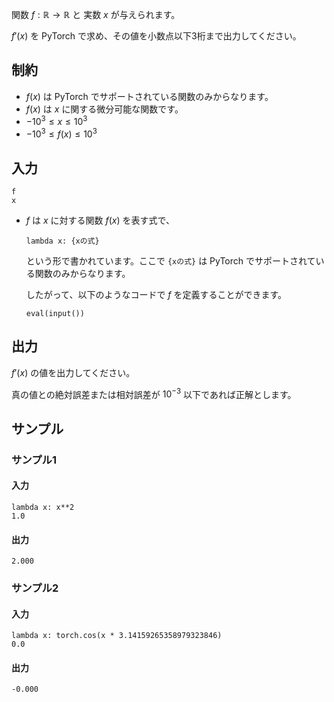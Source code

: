 関数 $f: \mathbb{R} \to \mathbb{R}$ と 実数 $x$ が与えられます。

$f'(x)$ を PyTorch で求め、その値を小数点以下3桁まで出力してください。

## 制約

- $f(x)$ は PyTorch でサポートされている関数のみからなります。
- $f(x)$ は $x$ に関する微分可能な関数です。
- $-10^3 \leq x \leq 10^3$
- $-10^3 \leq f(x) \leq 10^3$

## 入力

```plaintext
f
x
```

- $f$ は $x$ に対する関数 $f(x)$ を表す式で、
  ```python3
  lambda x: {xの式}
  ```

  という形で書かれています。ここで `{xの式}` は PyTorch でサポートされている関数のみからなります。

  したがって、以下のようなコードで $f$ を定義することができます。

  ```python3
  eval(input())
  ```

## 出力

$f'(x)$ の値を出力してください。

真の値との絶対誤差または相対誤差が $10^{-3}$ 以下であれば正解とします。


## サンプル

### サンプル1

#### 入力
```plaintext
lambda x: x**2
1.0
```

#### 出力
```plaintext
2.000
```

### サンプル2

#### 入力
```plaintext
lambda x: torch.cos(x * 3.14159265358979323846)
0.0
```

#### 出力
```plaintext
-0.000
```





